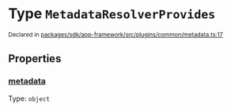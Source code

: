 # Type `MetadataResolverProvides`
<sub>Declared in [packages/sdk/app-framework/src/plugins/common/metadata.ts:17](https://github.com/dxos/dxos/blob/29a91026f/packages/sdk/app-framework/src/plugins/common/metadata.ts#L17)</sub>




## Properties
### [metadata](https://github.com/dxos/dxos/blob/29a91026f/packages/sdk/app-framework/src/plugins/common/metadata.ts#L18)
Type: <code>object</code>





